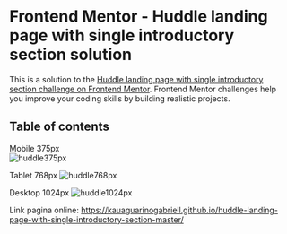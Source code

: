 # Frontend Mentor - Huddle landing page with single introductory section solution

This is a solution to the [Huddle landing page with single introductory section challenge on Frontend Mentor](https://www.frontendmentor.io/challenges/huddle-landing-page-with-a-single-introductory-section-B_2Wvxgi0). Frontend Mentor challenges help you improve your coding skills by building realistic projects. 

## Table of contents

Mobile 375px<br>
![huddle375px](https://github.com/Kauaguarinogabriell/huddle-landing-page-with-single-introductory-section-master/assets/111528352/053c94d8-5cc6-40fe-8906-99ca9c5c0196)


Tablet 768px
![huddle768px](https://github.com/Kauaguarinogabriell/huddle-landing-page-with-single-introductory-section-master/assets/111528352/f55eeee3-2e09-4f95-8b01-9a7c69a12697)


Desktop 1024px
![huddle1024px](https://github.com/Kauaguarinogabriell/huddle-landing-page-with-single-introductory-section-master/assets/111528352/3dfb4f16-580a-4660-923a-49ae62fa5281)


Link pagina online: https://kauaguarinogabriell.github.io/huddle-landing-page-with-single-introductory-section-master/


